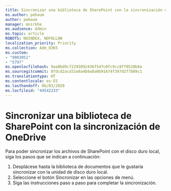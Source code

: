 ```yaml
---
title: Sincronizar una biblioteca de SharePoint con la sincronización de OneDrive
ms.author: pebaum
author: pebaum
manager: mnirkhe
ms.audience: Admin
ms.topic: article
ROBOTS: NOINDEX, NOFOLLOW
localization_priority: Priority
ms.collection: Adm_O365
ms.custom:
- "9003051"
- "5797"
ms.openlocfilehash: 9aa8bd9cf2293092436f547c0fc9cc8ff0528b8a
ms.sourcegitcommit: 8fdcd2acd31e8a4b9a8a0b91674f397d2f7889c1
ms.translationtype: HT
ms.contentlocale: es-ES
ms.lasthandoff: 06/03/2020
ms.locfileid: "44542233"
---
```

# <a name="sync-a-sharepoint-library-with-onedrive-sync"></a>Sincronizar una biblioteca de SharePoint con la sincronización de OneDrive

Para poder sincronizar los archivos de SharePoint con el disco duro local, siga los pasos que se indican a continuación:

1. Desplácese hasta la biblioteca de documentos que le gustaría sincronizar con la unidad de disco duro local.
2. Seleccione el botón Sincronizar en las opciones de menú.
3. Siga las instrucciones paso a paso para completar la sincronización.